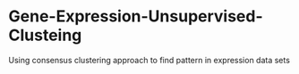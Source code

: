 # Gene-Expression-Unsupervised-Clusteing
Using consensus clustering approach to find pattern in expression data sets
